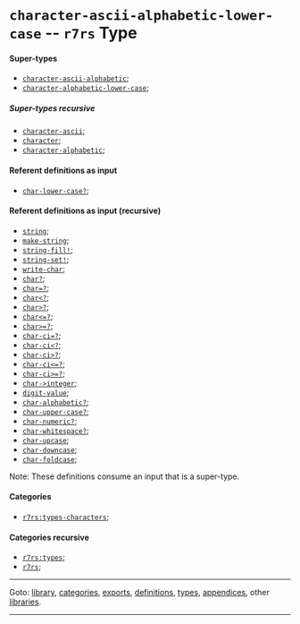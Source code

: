 

<a id='type__r7rs__character-ascii-alphabetic-lower-case'></a>

# `character-ascii-alphabetic-lower-case` -- `r7rs` Type


<a id='type__r7rs__character-ascii-alphabetic-lower-case__super-types'></a>

#### Super-types

 * [`character-ascii-alphabetic`](../../r7rs/types/character-ascii-alphabetic.md#type__r7rs__character-ascii-alphabetic);
 * [`character-alphabetic-lower-case`](../../r7rs/types/character-alphabetic-lower-case.md#type__r7rs__character-alphabetic-lower-case);


<a id='type__r7rs__character-ascii-alphabetic-lower-case__super-types-recursive'></a>

##### Super-types recursive

 * [`character-ascii`](../../r7rs/types/character-ascii.md#type__r7rs__character-ascii);
 * [`character`](../../r7rs/types/character.md#type__r7rs__character);
 * [`character-alphabetic`](../../r7rs/types/character-alphabetic.md#type__r7rs__character-alphabetic);


<a id='type__r7rs__character-ascii-alphabetic-lower-case__referent-definitions-input'></a>

#### Referent definitions as input

 * [`char-lower-case?`](../../r7rs/definitions/char-lower-case_3f.md#definition__r7rs__char-lower-case_3f);


<a id='type__r7rs__character-ascii-alphabetic-lower-case__referent-definitions-input-recursive'></a>

#### Referent definitions as input (recursive)

 * [`string`](../../r7rs/definitions/string.md#definition__r7rs__string);
 * [`make-string`](../../r7rs/definitions/make-string.md#definition__r7rs__make-string);
 * [`string-fill!`](../../r7rs/definitions/string-fill_21.md#definition__r7rs__string-fill_21);
 * [`string-set!`](../../r7rs/definitions/string-set_21.md#definition__r7rs__string-set_21);
 * [`write-char`](../../r7rs/definitions/write-char.md#definition__r7rs__write-char);
 * [`char?`](../../r7rs/definitions/char_3f.md#definition__r7rs__char_3f);
 * [`char=?`](../../r7rs/definitions/char_3d_3f.md#definition__r7rs__char_3d_3f);
 * [`char<?`](../../r7rs/definitions/char_3c_3f.md#definition__r7rs__char_3c_3f);
 * [`char>?`](../../r7rs/definitions/char_3e_3f.md#definition__r7rs__char_3e_3f);
 * [`char<=?`](../../r7rs/definitions/char_3c_3d_3f.md#definition__r7rs__char_3c_3d_3f);
 * [`char>=?`](../../r7rs/definitions/char_3e_3d_3f.md#definition__r7rs__char_3e_3d_3f);
 * [`char-ci=?`](../../r7rs/definitions/char-ci_3d_3f.md#definition__r7rs__char-ci_3d_3f);
 * [`char-ci<?`](../../r7rs/definitions/char-ci_3c_3f.md#definition__r7rs__char-ci_3c_3f);
 * [`char-ci>?`](../../r7rs/definitions/char-ci_3e_3f.md#definition__r7rs__char-ci_3e_3f);
 * [`char-ci<=?`](../../r7rs/definitions/char-ci_3c_3d_3f.md#definition__r7rs__char-ci_3c_3d_3f);
 * [`char-ci>=?`](../../r7rs/definitions/char-ci_3e_3d_3f.md#definition__r7rs__char-ci_3e_3d_3f);
 * [`char->integer`](../../r7rs/definitions/char-_3e_integer.md#definition__r7rs__char-_3e_integer);
 * [`digit-value`](../../r7rs/definitions/digit-value.md#definition__r7rs__digit-value);
 * [`char-alphabetic?`](../../r7rs/definitions/char-alphabetic_3f.md#definition__r7rs__char-alphabetic_3f);
 * [`char-upper-case?`](../../r7rs/definitions/char-upper-case_3f.md#definition__r7rs__char-upper-case_3f);
 * [`char-numeric?`](../../r7rs/definitions/char-numeric_3f.md#definition__r7rs__char-numeric_3f);
 * [`char-whitespace?`](../../r7rs/definitions/char-whitespace_3f.md#definition__r7rs__char-whitespace_3f);
 * [`char-upcase`](../../r7rs/definitions/char-upcase.md#definition__r7rs__char-upcase);
 * [`char-downcase`](../../r7rs/definitions/char-downcase.md#definition__r7rs__char-downcase);
 * [`char-foldcase`](../../r7rs/definitions/char-foldcase.md#definition__r7rs__char-foldcase);

Note:  These definitions consume an input that is a super-type.


<a id='type__r7rs__character-ascii-alphabetic-lower-case__categories'></a>

#### Categories

 * [`r7rs:types-characters`](../../r7rs/categories/r7rs_3a_types-characters.md#category__r7rs__r7rs_3a_types-characters);


<a id='type__r7rs__character-ascii-alphabetic-lower-case__categories-recursive'></a>

#### Categories recursive

 * [`r7rs:types`](../../r7rs/categories/r7rs_3a_types.md#category__r7rs__r7rs_3a_types);
 * [`r7rs`](../../r7rs/categories/r7rs.md#category__r7rs__r7rs);

----

Goto: [library](../../r7rs/_index.md#library__r7rs), [categories](../../r7rs/categories/_index.md#toc__r7rs__categories), [exports](../../r7rs/exports/_index.md#toc__r7rs__exports), [definitions](../../r7rs/definitions/_index.md#toc__r7rs__definitions), [types](../../r7rs/types/_index.md#toc__r7rs__types), [appendices](../../r7rs/appendices/_index.md#toc__r7rs__appendices), other [libraries](../../_libraries.md#toc__libraries).

----

